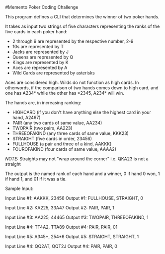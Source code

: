 #Memento Poker Coding Challenge

This program defines a CLI that determines the winner of two poker hands.

It takes as input two strings of five characters representing the ranks of the
five cards in each poker hand:

* 2 through 9 are represented by the respective number, 2-9
* 10s are represented by T
* Jacks are represented by J
* Queens are represented by Q
* Kings are represented by K
* Aces are represented by A
* Wild Cards are represented by asterisks

Aces are considered high. Wilds do not function as high cards. In otherwords,
if the comparison of two hands comes down to high card, and one has A234\* while
the other has \*2345, A234\* will win.

The hands are, in increasing ranking:

* HIGHCARD (if you don't have anything else the highest card in your hand, A2467)
* PAIR (any two cards of same value, AA234)
* TWOPAIR (two pairs, AA223)
* THREEOFAKIND (any three cards of same value, KKK23)
* STRAIGHT (five cards in order, 23456)
* FULLHOUSE (a pair and three of a kind, AAKKK)
* FOUROFAKIND (four cards of same value, AAAA2)

*NOTE:* Straights may not "wrap around the corner" i.e. QKA23 is not a straight

The output is the named rank of each hand and a winner, 0 if hand 0 won, 1 if
hand 1, and 01 if it was a tie.

Sample Input:
 
Input Line #1: AAKKK, 23456
Output #1: FULLHOUSE, STRAIGHT, 0
 
Input Line #2: KA225, 33A47
Output #2: PAIR, PAIR, 1
 
Input Line #3: AA225, 44465
Output #3: TWOPAIR, THREEOFAKIND, 1
 
Input Line #4: TT4A2, TTA89
Output #4: PAIR, PAIR, 01 
 
Input Line #5: A345\*, 254\*6
Output #5: STRAIGHT, STRAIGHT, 1
 
Input Line #4: QQ2AT, QQT2J
Output #4: PAIR, PAIR, 0